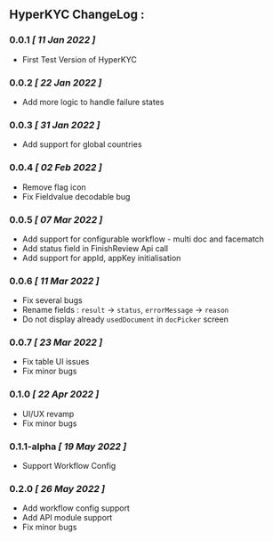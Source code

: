 ## HyperKYC ChangeLog :

### 0.0.1 *[ 11 Jan 2022 ]*
- First Test Version of HyperKYC

### 0.0.2 *[ 22 Jan 2022 ]*
- Add more logic to handle failure states

### 0.0.3 *[ 31 Jan 2022 ]*
- Add support for global countries

### 0.0.4 *[ 02 Feb 2022 ]*
- Remove flag icon
- Fix Fieldvalue decodable bug

### 0.0.5 *[ 07 Mar 2022 ]*
- Add support for configurable workflow - multi doc and facematch
- Add status field in FinishReview Api call
- Add support for appId, appKey initialisation

### 0.0.6 *[ 11 Mar 2022 ]*
- Fix several bugs
- Rename fields : `result` -> `status`, `errorMessage` -> `reason`
- Do not display already `usedDocument` in `docPicker` screen

### 0.0.7 *[ 23 Mar 2022 ]*
- Fix table UI issues
- Fix minor bugs

### 0.1.0 *[ 22 Apr 2022 ]*
- UI/UX revamp
- Fix minor bugs

### 0.1.1-alpha *[ 19 May 2022 ]*
- Support Workflow Config

### 0.2.0 *[ 26 May 2022 ]*
- Add workflow config support
- Add API module support
- Fix minor bugs
